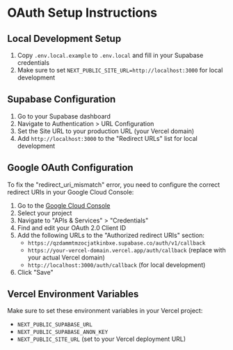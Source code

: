# OAuth Setup Instructions

## Local Development Setup

1. Copy `.env.local.example` to `.env.local` and fill in your Supabase credentials
2. Make sure to set `NEXT_PUBLIC_SITE_URL=http://localhost:3000` for local development

## Supabase Configuration

1. Go to your Supabase dashboard
2. Navigate to Authentication > URL Configuration
3. Set the Site URL to your production URL (your Vercel domain)
4. Add `http://localhost:3000` to the "Redirect URLs" list for local development

## Google OAuth Configuration

To fix the "redirect_uri_mismatch" error, you need to configure the correct redirect URIs in your Google Cloud Console:

1. Go to the [Google Cloud Console](https://console.cloud.google.com/)
2. Select your project
3. Navigate to "APIs & Services" > "Credentials"
4. Find and edit your OAuth 2.0 Client ID
5. Add the following URLs to the "Authorized redirect URIs" section:
   - `https://qzdammtmzocjatkinbxe.supabase.co/auth/v1/callback`
   - `https://your-vercel-domain.vercel.app/auth/callback` (replace with your actual Vercel domain)
   - `http://localhost:3000/auth/callback` (for local development)
6. Click "Save"

## Vercel Environment Variables

Make sure to set these environment variables in your Vercel project:

- `NEXT_PUBLIC_SUPABASE_URL`
- `NEXT_PUBLIC_SUPABASE_ANON_KEY`
- `NEXT_PUBLIC_SITE_URL` (set to your Vercel deployment URL)
